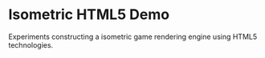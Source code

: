 # Isometric HTML5 Demo

Experiments constructing a isometric game rendering engine using HTML5 technologies.